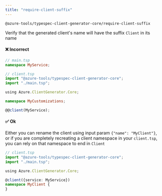 ```yaml
---
title: "require-client-suffix"
---
```


```text title="Full name"
@azure-tools/typespec-client-generator-core/require-client-suffix
```

Verify that the generated client's name will have the suffix `Client` in its name

#### ❌ Incorrect

```ts
// main.tsp
namespace MyService;
```

```ts
// client.tsp
import "@azure-tools/typespec-client-generator-core";
import "./main.tsp";

using Azure.ClientGenerator.Core;

namespace MyCustomizations;

@@client(MyService);
```

#### ✅ Ok

Either you can rename the client using input param `{"name": "MyClient"}`, or if you are completely recreating a client namespace in your `client.tsp`, you can rely on that namespace to end in `Client`

```ts
// client.tsp
import "@azure-tools/typespec-client-generator-core";
import "./main.tsp";

using Azure.ClientGenerator.Core;

@client({service: MyService})
namespace MyClient {
}
```
